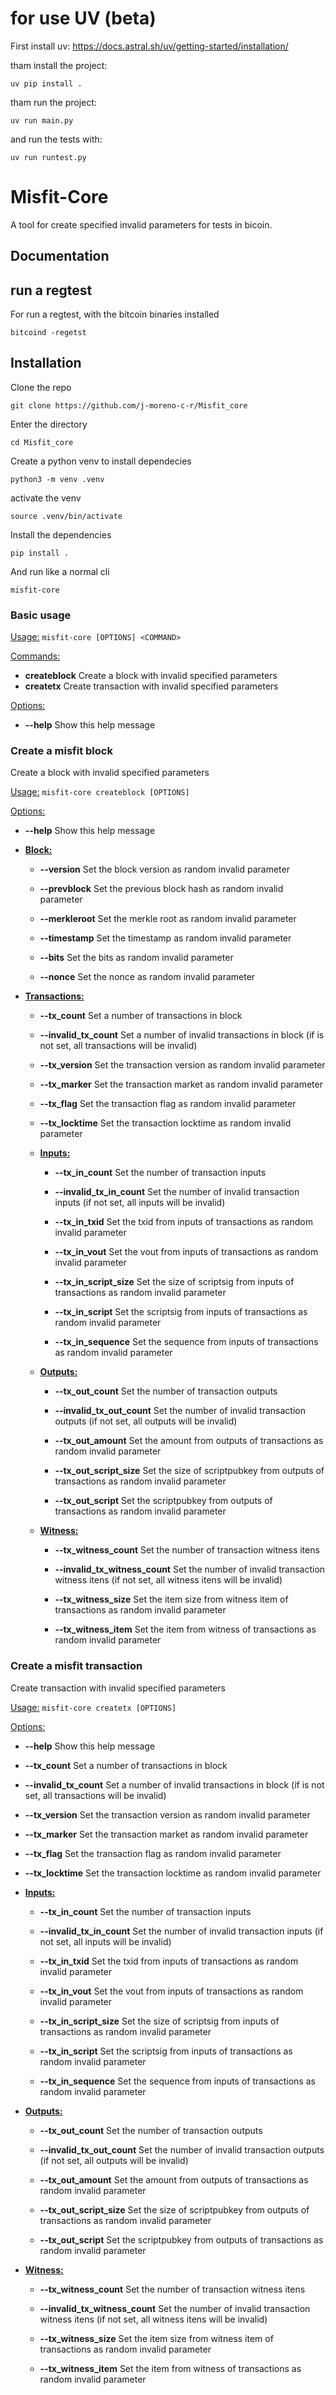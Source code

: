 # for use UV (beta)
First install uv:
https://docs.astral.sh/uv/getting-started/installation/


tham install the project:
```b
uv pip install .
```

tham run the project:
```b
uv run main.py
```

and run the tests with:
```b
uv run runtest.py
```


# Misfit-Core

A tool for create specified invalid parameters for tests in bicoin.

## Documentation

## run a regtest
For run a regtest, with the bitcoin binaries installed
```b
bitcoind -regetst
```
## Installation
Clone the repo
```b
git clone https://github.com/j-moreno-c-r/Misfit_core
```
Enter the directory
```b
cd Misfit_core
```
Create a python venv to install dependecies
```b
python3 -m venv .venv
```
activate the venv
```b
source .venv/bin/activate
``` 
Install the dependencies
```b
pip install .
```
And run like a normal cli
```b
misfit-core
```
### Basic usage

<u>Usage:</u> `misfit-core [OPTIONS] <COMMAND>`

<u>Commands:</u>
- <b>createblock</b> Create a block with invalid specified parameters
- <b>createtx</b> Create transaction with invalid specified parameters

<u>Options:</u>
- <b>--help</b> Show this help message

### Create a misfit block

Create a block with invalid specified parameters

<u>Usage:</u> `misfit-core createblock [OPTIONS]`

<u>Options:</u>
- <b>--help</b> Show this help message

- <u><b>Block:</b></u>
  - <b>--version</b> Set the block version as random invalid parameter

  - <b>--prevblock</b> Set the previous block hash as random invalid parameter

  - <b>--merkleroot</b> Set the merkle root as random invalid parameter

  - <b>--timestamp</b> Set the timestamp as random invalid parameter

  - <b>--bits</b> Set the bits as random invalid parameter

  - <b>--nonce</b> Set the nonce as random invalid parameter

  
- <u><b>Transactions:</b></u>
  - <b>--tx_count</b> Set a number of transactions in block
  
  - <b>--invalid_tx_count</b> Set a number of invalid transactions in block (if is not set, all transactions will be invalid)
  
  - <b>--tx_version</b> Set the transaction version as random invalid parameter
  
  - <b>--tx_marker</b> Set the transaction market as random invalid parameter
  
  - <b>--tx_flag</b> Set the transaction flag as random invalid parameter
  
  - <b>--tx_locktime</b> Set the transaction locktime as random invalid parameter
  
  - <u><b>Inputs:</b></u>
    - <b>--tx_in_count</b> Set the number of transaction inputs
    
    - <b>--invalid_tx_in_count</b> Set the number of invalid transaction inputs (if not set, all inputs will be invalid)
    
    - <b>--tx_in_txid</b> Set the txid from inputs of transactions as random invalid parameter
    
    - <b>--tx_in_vout</b> Set the vout from inputs of transactions as random invalid parameter
    
    - <b>--tx_in_script_size</b> Set the size of scriptsig from inputs of transactions as random invalid parameter
    
    - <b>--tx_in_script</b> Set the scriptsig from inputs of transactions as random invalid parameter
    
    - <b>--tx_in_sequence</b> Set the sequence from inputs of transactions as random invalid parameter
  
  - <u><b>Outputs:</b></u>
    - <b>--tx_out_count</b> Set the number of transaction outputs
    
    - <b>--invalid_tx_out_count</b> Set the number of invalid transaction outputs (if not set, all outputs will be invalid)
    
    - <b>--tx_out_amount</b> Set the amount from outputs of transactions as random invalid parameter
    
    - <b>--tx_out_script_size</b> Set the size of scriptpubkey from outputs of transactions as random invalid parameter
    
    - <b>--tx_out_script</b> Set the scriptpubkey from outputs of transactions as random invalid parameter
  
  - <u><b>Witness:</b></u>
    - <b>--tx_witness_count</b> Set the number of transaction witness itens
    
    - <b>--invalid_tx_witness_count</b> Set the number of invalid transaction witness itens (if not set, all witness itens will be invalid)
    
    - <b>--tx_witness_size</b> Set the item size from witness item of transactions as random invalid parameter
    
    - <b>--tx_witness_item</b> Set the item from witness of transactions as random invalid parameter

### Create a misfit transaction

Create transaction with invalid specified parameters

<u>Usage:</u> `misfit-core createtx [OPTIONS]`

<u>Options:</u>
- <b>--help</b> Show this help message

- <b>--tx_count</b> Set a number of transactions in block
  
- <b>--invalid_tx_count</b> Set a number of invalid transactions in block (if is not set, all transactions will be invalid)

- <b>--tx_version</b> Set the transaction version as random invalid parameter

- <b>--tx_marker</b> Set the transaction market as random invalid parameter

- <b>--tx_flag</b> Set the transaction flag as random invalid parameter

- <b>--tx_locktime</b> Set the transaction locktime as random invalid parameter

- <u><b>Inputs:</b></u>
  - <b>--tx_in_count</b> Set the number of transaction inputs
  
  - <b>--invalid_tx_in_count</b> Set the number of invalid transaction inputs (if not set, all inputs will be invalid)
  
  - <b>--tx_in_txid</b> Set the txid from inputs of transactions as random invalid parameter
  
  - <b>--tx_in_vout</b> Set the vout from inputs of transactions as random invalid parameter
  
  - <b>--tx_in_script_size</b> Set the size of scriptsig from inputs of transactions as random invalid parameter
  
  - <b>--tx_in_script</b> Set the scriptsig from inputs of transactions as random invalid parameter
  
  - <b>--tx_in_sequence</b> Set the sequence from inputs of transactions as random invalid parameter

- <u><b>Outputs:</b></u>
  - <b>--tx_out_count</b> Set the number of transaction outputs
  
  - <b>--invalid_tx_out_count</b> Set the number of invalid transaction outputs (if not set, all outputs will be invalid)
  
  - <b>--tx_out_amount</b> Set the amount from outputs of transactions as random invalid parameter
  
  - <b>--tx_out_script_size</b> Set the size of scriptpubkey from outputs of transactions as random invalid parameter
  
  - <b>--tx_out_script</b> Set the scriptpubkey from outputs of transactions as random invalid parameter

- <u><b>Witness:</b></u>
  - <b>--tx_witness_count</b> Set the number of transaction witness itens
  
  - <b>--invalid_tx_witness_count</b> Set the number of invalid transaction witness itens (if not set, all witness itens will be invalid)
  
  - <b>--tx_witness_size</b> Set the item size from witness item of transactions as random invalid parameter
  
  - <b>--tx_witness_item</b> Set the item from witness of transactions as random invalid parameter